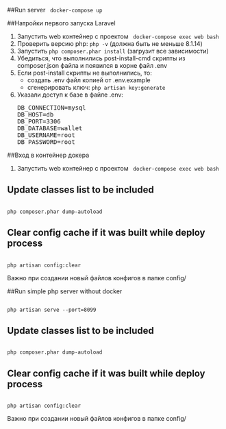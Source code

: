 ##Run server
<code>
docker-compose up
</code>

##Натройки первого запуска Laravel
<ol>
<li> Запустить web контейнер с проектом <code> docker-compose exec web bash </code></li>
<li> Проверить версию php: <code>php -v</code> (должна быть не меньше 8.1.14)</li>
<li> Запустить  <code>php composer.phar install</code> (загрузит все зависимости)</li>
<li> Убедиться, что выполнились post-install-cmd скрипты из composer.json файла
и появился в корне файл .env </li>
<li> Если post-install скрипты не выполнились, то:<ul>
<li> создать .env файл копией от .env.example </li>
<li> сгенерировать ключ: <code>php artisan key:generate</code></li>
</ul></li>
<li> Указали доступ к базе в файле .env:
<pre>
DB_CONNECTION=mysql
DB_HOST=db
DB_PORT=3306
DB_DATABASE=wallet
DB_USERNAME=root
DB_PASSWORD=root
</pre>
</li>
</ol>


##Вход в контейнер докера
<ol>
<li> Запустить web контейнер с проектом <code> docker-compose exec web bash </code></li>
</ol>

## Update classes list to be included
<code>
php composer.phar dump-autoload
</code>


## Clear config cache if it was built while deploy process
<code>
php artisan config:clear
</code>  
<p>Важно при создании новый файлов конфигов в папке config/</p>

##Run simple php server without docker

<code>
php artisan serve --port=8099
</code>

## Update classes list to be included
<code>
php composer.phar dump-autoload
</code>


## Clear config cache if it was built while deploy process
<code>
php artisan config:clear
</code>  
<p>Важно при создании новый файлов конфигов в папке config/</p>
